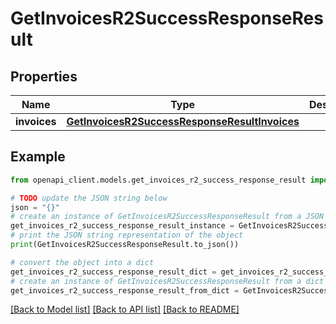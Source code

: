 # GetInvoicesR2SuccessResponseResult


## Properties

Name | Type | Description | Notes
------------ | ------------- | ------------- | -------------
**invoices** | [**GetInvoicesR2SuccessResponseResultInvoices**](GetInvoicesR2SuccessResponseResultInvoices.md) |  | 

## Example

```python
from openapi_client.models.get_invoices_r2_success_response_result import GetInvoicesR2SuccessResponseResult

# TODO update the JSON string below
json = "{}"
# create an instance of GetInvoicesR2SuccessResponseResult from a JSON string
get_invoices_r2_success_response_result_instance = GetInvoicesR2SuccessResponseResult.from_json(json)
# print the JSON string representation of the object
print(GetInvoicesR2SuccessResponseResult.to_json())

# convert the object into a dict
get_invoices_r2_success_response_result_dict = get_invoices_r2_success_response_result_instance.to_dict()
# create an instance of GetInvoicesR2SuccessResponseResult from a dict
get_invoices_r2_success_response_result_from_dict = GetInvoicesR2SuccessResponseResult.from_dict(get_invoices_r2_success_response_result_dict)
```
[[Back to Model list]](../README.md#documentation-for-models) [[Back to API list]](../README.md#documentation-for-api-endpoints) [[Back to README]](../README.md)


